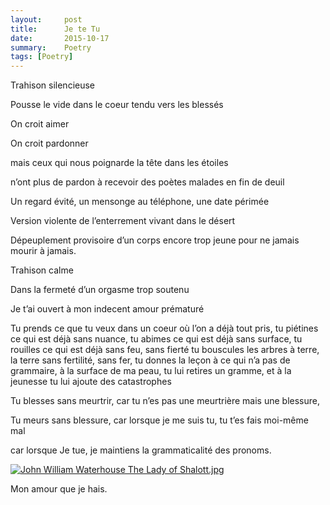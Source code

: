 ```yaml
---
layout:     post
title:      Je te Tu  
date:       2015-10-17
summary:    Poetry  
tags: [Poetry]
---
```



Trahison silencieuse  

Pousse le vide dans le coeur tendu vers les blessés 

On croit aimer 

On croit pardonner 

mais ceux qui nous poignarde la tête dans les étoiles 

n’ont plus de pardon à recevoir des poètes malades en fin de deuil 

Un regard évité, un mensonge au téléphone, une date périmée 

Version violente de l’enterrement vivant dans le désert 

Dépeuplement provisoire d’un corps encore trop jeune pour ne jamais mourir à jamais. 

Trahison calme 

Dans la fermeté d’un orgasme trop soutenu 

Je t’ai ouvert à mon indecent amour prématuré  


Tu prends ce que tu veux dans un coeur où l’on a déjà tout pris, 
tu piétines ce qui est déjà sans nuance, tu abimes ce qui est déjà sans surface, 
tu rouilles ce qui est déjà sans feu, sans fierté tu bouscules les arbres à terre, 
la terre sans fertilité, sans fer, tu donnes la leçon à ce qui n’a pas de grammaire, 
à la surface de ma peau, tu lui retires un gramme, et à la jeunesse tu lui ajoute des catastrophes 


Tu blesses sans meurtrir, car tu n’es pas une meurtrière mais une blessure, 

Tu meurs sans blessure, car lorsque je me suis tu, tu t’es fais moi-même mal 

car lorsque Je tue, je maintiens la grammaticalité des pronoms. 

<a href="https://commons.wikimedia.org/wiki/File:John_William_Waterhouse_The_Lady_of_Shalott.jpg#/media/File:John_William_Waterhouse_The_Lady_of_Shalott.jpg"><img alt="John William Waterhouse The Lady of Shalott.jpg" src="https://upload.wikimedia.org/wikipedia/commons/thumb/7/70/John_William_Waterhouse_The_Lady_of_Shalott.jpg/1200px-John_William_Waterhouse_The_Lady_of_Shalott.jpg"></a>


Mon amour que je hais. 

